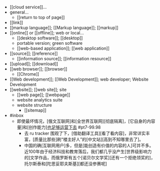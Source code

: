 - [[cloud service]]...
- general...
    - [[return to top of page]]
- [[link]]
- [[markup language]]; [[Markup language]]; [[markup]]
- [[online]] or [[offline]]; web or local...
    - [[desktop software]]; [[desktop]]
    - portable version; green software
    - [[web-based application]]; [[web application]]
- [[source]]; [[reference]]
    - [[information source]]; [[information resource]]
- [[upload]]; [[download]]
- [[web browser]]; [[browser]]
    - [[Chrome]]
- [[Web development]]; [[Web Development]]; web developer; Website Development
- [[website]]; [[web site]]; site
    - [[web page]]; [[webpage]]
    - website analytics suite
    - website structure
        - [[sitemap]]
- #inbox
    - 即使最坏情况，[俄文互联网]和[全世界互联网][彻底隔离]，[它自身的内容量]和[创作能力][也足够运营下去](https://www.zhihu.com/question/519537921/answer/2380110803) #pt7-99.98
        - 去 ru tracker 围观了下，[借助翻译工具][看了看内容]，非常详实丰富，[质量比那些]刷“楼主好人”的[中文站][高到不知哪里去了]。
        - 中国的确[互联网用户]多，但是[能创造有价值的内容的人]可并不多。近100年由于经济科技和教育落后，我们都几乎没产生[世界级影响力的]文学作品，而俄罗斯有五个[诺贝尔文学奖][还有一个拒绝领奖的]，托尔斯泰和[陀思妥耶夫斯基][都还没参赛呢]
